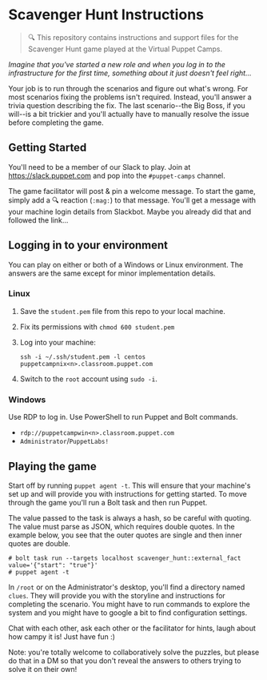 # Scavenger Hunt Instructions

> 🔍 This repository contains instructions and support files for the Scavenger Hunt game
> played at the Virtual Puppet Camps.

*Imagine that you've started a new role and when you log in to the infrastructure for
the first time, something about it just doesn't feel right...*

Your job is to run through the scenarios and figure out what's wrong. For most scenarios
fixing the problems isn't required. Instead, you'll answer a trivia question describing the
fix. The last scenario--the Big Boss, if you will--is a bit trickier and you'll actually
have to manually resolve the issue before completing the game.


## Getting Started

You'll need to be a member of our Slack to play. Join at https://slack.puppet.com and
pop into the `#puppet-camps` channel.

The game facilitator will post & pin a welcome message. To start the game, simply add a
🔍 reaction (`:mag:`) to that message. You'll get a message with your machine login
details from Slackbot. Maybe you already did that and followed the link...


## Logging in to your environment

You can play on either or both of a Windows or Linux environment. The answers are the
same except for minor implementation details.

### Linux

1. Save the `student.pem` file from this repo to your local machine.
1. Fix its permissions with `chmod 600 student.pem`
1. Log into your machine:

    `ssh -i ~/.ssh/student.pem -l centos puppetcampnix<n>.classroom.puppet.com`

1. Switch to the `root` account using `sudo -i`.

### Windows

Use RDP to log in. Use PowerShell to run Puppet and Bolt commands.

* `rdp://puppetcampwin<n>.classroom.puppet.com`
* `Administrator`/`PuppetLabs!`


## Playing the game

Start off by running `puppet agent -t`. This will ensure that your machine's set up
and will provide you with instructions for getting started. To move through the game
you'll run a Bolt task and then run Puppet.

The value passed to the task is always a hash, so be careful with quoting. The value
must parse as JSON, which requires double quotes. In the example below, you see that
the outer quotes are single and then inner quotes are double.

```
# bolt task run --targets localhost scavenger_hunt::external_fact value='{"start": "true"}'
# puppet agent -t
```

In `/root` or on the Administrator's desktop, you'll find a directory named `clues`.
They will provide you with the storyline and instructions for completing the scenario.
You might have to run commands to explore the system and you might have to google a
bit to find configuration settings.

Chat with each other, ask each other or the facilitator for hints, laugh about how
campy it is! Just have fun :)

Note: you're totally welcome to collaboratively solve the puzzles, but please do that
in a DM so that you don't reveal the answers to others trying to solve it on their own!
